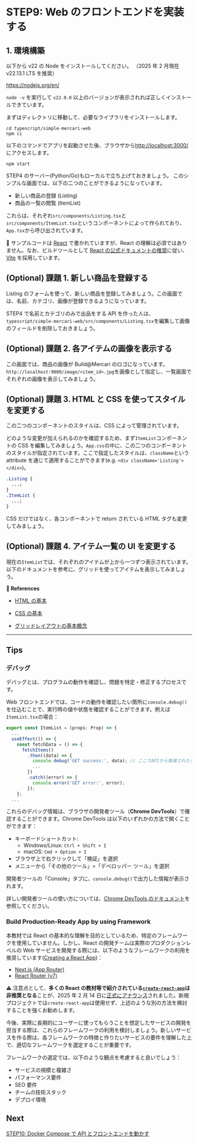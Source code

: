 # STEP9: Web のフロントエンドを実装する

## 1. 環境構築

以下から v22 の Node をインストールしてください。
（2025 年 2 月現在 v22.13.1 LTS を推奨）

https://nodejs.org/en/

`node -v` を実行して `v22.0.0` 以上のバージョンが表示されれば正しくインストールできています。

まずはディレクトリに移動して、必要なライブラリをインストールします。

```shell
cd typescript/simple-mercari-web
npm ci
```

以下のコマンドでアプリを起動させた後、ブラウザから[http://localhost:3000/](http://localhost:3000/)にアクセスします。

```shell
npm start
```

STEP4 のサーバー(Python/Go)もローカルで立ち上げておきましょう。
このシンプルな画面では、以下の二つのことができるようになっています。

- 新しい商品の登録 (Listing)
- 商品の一覧の閲覧 (ItemList)

これらは、それぞれ`src/components/Listing.tsx`と`src/components/ItemList.tsx`というコンポーネントによって作られており、`App.tsx`から呼び出されています。

:pushpin: サンプルコードは [React](https://react.dev/versions) で書かれていますが、React の理解は必須ではありません。なお、ビルドツールとして [React の公式ドキュメントの推奨](https://react.dev/learn/building-a-react-framework#step-1-install-a-build-tool)に従い、[Vite](https://github.com/vitejs/vite) を採用しています。

## (Optional) 課題 1. 新しい商品を登録する

Listing のフォームを使って、新しい商品を登録してみましょう。この画面では、名前、カテゴリ、画像が登録できるようになっています。

STEP4 で名前とカテゴリのみで出品をする API を作った人は、`typescript/simple-mercari-web/src/components/Listing.tsx`を編集して画像のフィールドを削除しておきましょう。

## (Optional) 課題 2. 各アイテムの画像を表示する

この画面では、商品の画像が Build@Mercari のロゴになっています。`http://localhost:9000/image/<item_id>.jpg`を画像として指定し、一覧画面でそれぞれの画像を表示してみましょう。

## (Optional) 課題 3. HTML と CSS を使ってスタイルを変更する

この二つのコンポーネントのスタイルは、CSS によって管理されています。

どのような変更が加えられるのかを確認するため、まず`ItemList`コンポーネントの CSS を編集してみましょう。`App.css`の中に、この二つのコンポーネントのスタイルが指定されています。ここで指定したスタイルは、`className`という attribute を通じて適用することができます(e.g. `<div className='Listing'></div>`)。

```css
.Listing {
  ...;
}
.ItemList {
  ...;
}
```

CSS だけではなく、各コンポーネントで return されている HTML タグも変更してみましょう。

## (Optional) 課題 4. アイテム一覧の UI を変更する

現在の`ItemList`では、それぞれのアイテムが上から一つずつ表示されています。以下のドキュメントを参考に、グリッドを使ってアイテムを表示してみましょう。

**:book: References**

- [HTML の基本](https://developer.mozilla.org/ja/docs/Learn/Getting_started_with_the_web/HTML_basics)

- [CSS の基本](https://developer.mozilla.org/ja/docs/Learn/Getting_started_with_the_web/CSS_basics)

- [グリッドレイアウトの基本概念](https://developer.mozilla.org/ja/docs/Web/CSS/CSS_Grid_Layout/Basic_Concepts_of_Grid_Layout)

---

## Tips

### デバッグ

デバッグとは、プログラムの動作を確認し、問題を特定・修正するプロセスです。

Web フロントエンドでは、コードの動作を確認したい箇所に`console.debug()`を仕込むことで、実行時の値や状態を確認することができます。例えば`ItemList.tsx`の場合：

```typescript
export const ItemList = (props: Prop) => {
  ...
  useEffect(() => {
    const fetchData = () => {
      fetchItems()
        .then((data) => {
          console.debug('GET success:', data); // ここでAPIから取得されたデータの中身を確認
          ...
        })
        .catch((error) => {
          console.error('GET error:', error);
        });
    };
  ...
```

これらのデバッグ情報は、ブラウザの開発者ツール（**Chrome DevTools**）で確認することができます。Chrome DevTools は以下のいずれかの方法で開くことができます：

- キーボードショートカット:
  - Windows/Linux: `Ctrl + Shift + I`
  - macOS: `Cmd + Option + I`
- ブラウザ上で右クリックして「検証」を選択
- メニューから「その他のツール」>「デベロッパー ツール」を選択

開発者ツールの「Console」タブに、`console.debug()`で出力した情報が表示されます。

詳しい開発者ツールの使い方については、[Chrome DevTools のドキュメント](https://developer.chrome.com/docs/devtools/open?hl=ja)を参照してください。

### Build Production-Ready App by using Framework

本教材では React の基本的な理解を目的としているため、特定のフレームワークを使用していません。しかし、React の開発チームは実際のプロダクションレベルの Web サービスを開発する際には、以下のようなフレームワークの利用を推奨しています([Creating a React App](https://react.dev/learn/creating-a-react-app))：

- [Next.js (App Router)](https://nextjs.org/docs)
- [React Router (v7)](https://reactrouter.com/start/framework/installation)

:warning: 注意点として、**多くの React の教材等で紹介されている[`create-react-app`](https://github.com/facebook/create-react-app)は非推奨となる**ことが、2025 年 2 月 14 日に[正式にアナウンス](https://react.dev/blog/2025/02/14/sunsetting-create-react-app)されました。新規プロジェクトでは`create-react-app`は使用せず、上述のような別の方法を検討することを強くお勧めします。

今後、実際に長期的にユーザーに使ってもらうことを想定したサービスの開発を担当する際は、これらのフレームワークの利用を検討しましょう。新しいサービスを作る際は、各フレームワークの特徴と作りたいサービスの要件を理解した上で、適切なフレームワークを選定することが重要です。

フレームワークの選定では、以下のような観点を考慮すると良いでしょう：

- サービスの規模と複雑さ
- パフォーマンス要件
- SEO 要件
- チームの技術スタック
- デプロイ環境

## Next

[STEP10: Docker Compose で API とフロントエンドを動かす](./10-docker-compose.ja.md)
